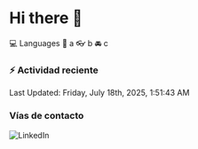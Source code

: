 # Hi there 👋

:computer: Languages
:pencil: a
:eyeglasses: b
:oncoming_automobile: c

### :zap: Actividad reciente
<!--RECENT_ACTIVITY:start-->
<!--RECENT_ACTIVITY:end-->
<!--RECENT_ACTIVITY:last_update-->
Last Updated: Friday, July 18th, 2025, 1:51:43 AM
<!--RECENT_ACTIVITY:last_update_end-->

### Vías de contacto

![LinkedIn](https://www.linkedin.com/in/irving-hernández-226846205/)
